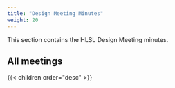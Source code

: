 ```yaml
---
title: "Design Meeting Minutes"
weight: 20
---
```


This section contains the HLSL Design Meeting minutes.

## All meetings

{{< children order="desc" >}}
